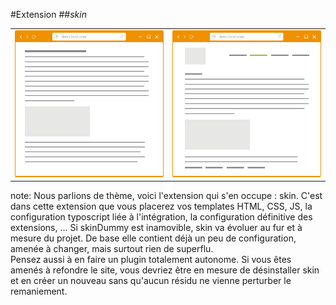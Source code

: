 <!-- .slide: data-breadcrumb="typo3,skin : the theme" -->
#Extension
##*skin*
<table class="reveal">
  <tr valign="middle">
    <td width="50%" style="vertical-align: middle"><img src="img/screen2.png" class="fragment shrink"  data-fragment-index="1" width="405" alt=""/></td>
    <td width="50%" style="vertical-align: middle"><img src="img/screen3.png" class="fragment grow"  data-fragment-index="1" width="311" alt=""/></td>
  </tr>
</table>

note:
  Nous parlions de thème, voici l'extension qui s'en occupe : skin. C'est dans cette extension que vous placerez vos templates HTML, CSS, JS, la configuration typoscript liée à l'intégration, la configuration définitive des extensions, ... Si skinDummy est inamovible, skin va évoluer au fur et à mesure du projet. De base elle contient déjà un peu de configuration, amenée à changer, mais surtout rien de superflu. <br />
  Pensez aussi à en faire un plugin totalement autonome. Si vous êtes amenés à refondre le site, vous devriez être en mesure de désinstaller skin et en créer un nouveau sans qu'aucun résidu ne vienne perturber le remaniement.
